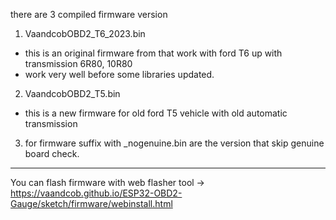 there are 3 compiled firmware version
1. VaandcobOBD2_T6_2023.bin  
- this is an original firmware from that work with ford T6 up with transmission 6R80, 10R80 
- work very well before some libraries updated.

2. VaandcobOBD2_T5.bin
- this is a new firmware for old ford T5 vehicle with old automatic transmission

3. for firmware suffix with  _nogenuine.bin are the version that skip genuine board check.


----------------------------------------
You can flash firmware with web flasher tool -> https://vaandcob.github.io/ESP32-OBD2-Gauge/sketch/firmware/webinstall.html

